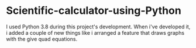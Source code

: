 # Scientific-calculator-using-Python
I used Python 3.8 during this project's development. When i've developed it, i added a couple of new things like i arranged a feature that draws graphs with the give quad equations.
